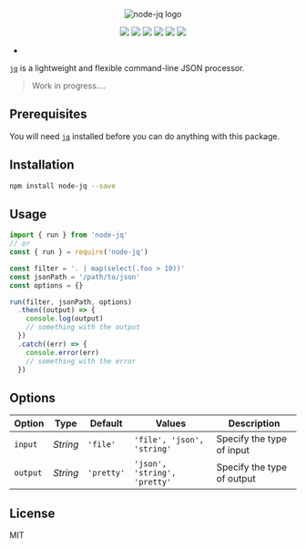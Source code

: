<p align="center">
  <img alt="node-jq logo" src="http://i.imgur.com/OrMlUlB.png" />
</p>

<p align="center">
  <a href="http://standardjs.com/"><img src="https://img.shields.io/badge/code%20style-standard-brightgreen.svg?maxAge=3600"></a>
  <a href="https://www.npmjs.com/package/node-jq"><img src="https://img.shields.io/npm/v/node-jq.svg?maxAge=3600"></a>
  <a href="https://travis-ci.org/sanack/node-jq"><img src="https://img.shields.io/travis/sanack/node-jq/master.svg?maxAge=3600"></a>
  <a href="https://coveralls.io/github/sanack/node-jq?branch=master"><img src="https://coveralls.io/repos/github/sanack/node-jq/badge.svg?branch=master"></a>
  <a href="https://gitter.im/davesnx/node-jq?utm_source=badge&utm_medium=badge&utm_campaign=pr-badge"><img src="https://badges.gitter.im/davesnx/node-jq.svg"></a>
  <a href="https://www.npmjs.com/package/node-jq"><img src="https://img.shields.io/npm/dm/node-jq.svg?maxAge=3600"></a>
</p>

-

[`jq`](https://stedolan.github.io/jq/) is a lightweight and flexible
    command-line JSON processor.

> Work in progress....

## Prerequisites

You will need [`jq`](https://stedolan.github.io/jq/download/) installed before
you can do anything with this package.

## Installation

```bash
npm install node-jq --save
```

## Usage

```javascript
import { run } from 'node-jq'
// or
const { run } = require('node-jq')

const filter = '. | map(select(.foo > 10))'
const jsonPath = '/path/to/json'
const options = {}

run(filter, jsonPath, options)
  .then((output) => {
    console.log(output)
    // something with the output
  })
  .catch((err) => {
    console.error(err)
    // something with the error
  })
```

## Options

| Option   | Type     | Default    | Values                        | Description                |
|----------|----------|------------|-------------------------------|----------------------------|
| `input`  | *String* | `'file'`   | `'file', 'json', 'string'`    | Specify the type of input  |
| `output` | *String* | `'pretty'` | `'json', 'string', 'pretty'`  | Specify the type of output |

## License

MIT
